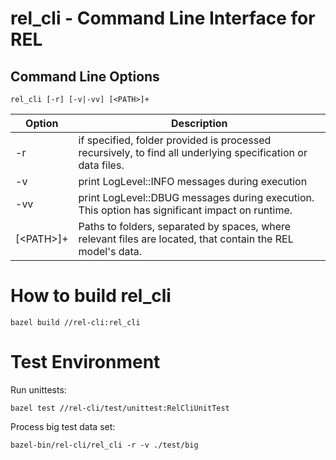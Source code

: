 # rel_cli - Command Line Interface for REL

## Command Line Options

```
rel_cli [-r] [-v|-vv] [<PATH>]+
```
| Option        | Description   |
| ------------- |-------------|
| -r      | if specified, folder provided is processed recursively, to find all underlying specification or data files. |
| -v      | print LogLevel::INFO messages during execution   |
| -vv     | print LogLevel::DBUG messages during execution. This option has significant impact on runtime.   |
| \[\<PATH\>\]+     | Paths to folders, separated by spaces, where relevant files are located, that contain the REL model's data. |


# How to build rel_cli

```
bazel build //rel-cli:rel_cli
``` 

# Test Environment

Run unittests:
```
bazel test //rel-cli/test/unittest:RelCliUnitTest
``` 

Process big test data set:
```
bazel-bin/rel-cli/rel_cli -r -v ./test/big
``` 